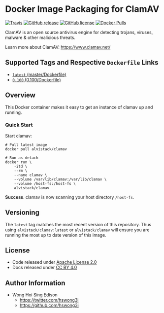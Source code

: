 # Docker Image Packaging for ClamAV

[![Travis](https://img.shields.io/travis/alvistack/docker-clamav.svg)](https://travis-ci.org/alvistack/docker-clamav)
[![GitHub release](https://img.shields.io/github/release/alvistack/docker-clamav.svg)](https://github.com/alvistack/docker-clamav/releases)
[![GitHub license](https://img.shields.io/github/license/alvistack/docker-clamav.svg)](https://github.com/alvistack/docker-clamav/blob/master/LICENSE)
[![Docker Pulls](https://img.shields.io/docker/pulls/alvistack/clamav.svg)](https://hub.docker.com/r/alvistack/clamav/)

ClamAV is an open source antivirus engine for detecting trojans, viruses, malware & other malicious threats.

Learn more about ClamAV: <https://www.clamav.net/>

## Supported Tags and Respective `Dockerfile` Links

  - [`latest` (master/Dockerfile)](https://github.com/alvistack/docker-clamav/blob/master/Dockerfile)
  - [`0.100` (0.100/Dockerfile)](https://github.com/alvistack/docker-clamav/blob/0.100/Dockerfile)

## Overview

This Docker container makes it easy to get an instance of clamav up and running.

### Quick Start

Start clamav:

    # Pull latest image
    docker pull alvistack/clamav

    # Run as detach
    docker run \
        -itd \
        --rm \
        --name clamav \
        --volume /var/lib/clamav:/var/lib/clamav \
        --volume /host-fs:/host-fs \
        alvistack/clamav

**Success**. clamav is now scanning your host directory `/host-fs`.

## Versioning

The `latest` tag matches the most recent version of this repository. Thus using `alvistack/clamav:latest` or `alvistack/clamav` will ensure you are running the most up to date version of this image.

## License

  - Code released under [Apache License 2.0](LICENSE)
  - Docs released under [CC BY 4.0](http://creativecommons.org/licenses/by/4.0/)

## Author Information

  - Wong Hoi Sing Edison
      - <https://twitter.com/hswong3i>
      - <https://github.com/hswong3i>
